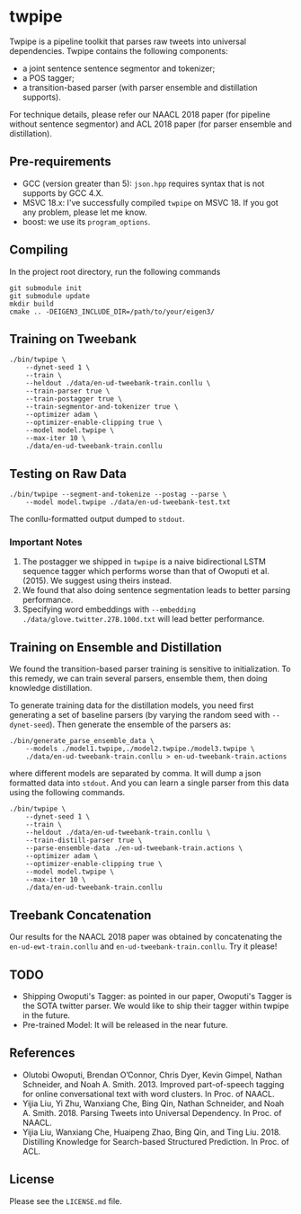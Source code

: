twpipe
======

Twpipe is a pipeline toolkit that parses raw tweets into universal
dependencies. Twpipe contains the following components:
* a joint sentence sentence segmentor and tokenizer;
* a POS tagger;
* a transition-based parser (with parser ensemble and distillation supports).

For technique details, please refer our NAACL 2018 paper
(for pipeline without sentence segmentor) and ACL 2018 paper
(for parser ensemble and distillation).

## Pre-requirements

* GCC (version greater than 5): `json.hpp` requires syntax that is not
supports by GCC 4.X.
* MSVC 18.x: I've successfully compiled `twpipe` on MSVC 18. If you got
any problem, please let me know.
* boost: we use its `program_options`.

## Compiling

In the project root directory, run the following commands

```
git submodule init
git submodule update
mkdir build
cmake .. -DEIGEN3_INCLUDE_DIR=/path/to/your/eigen3/
```

## Training on Tweebank

```
./bin/twpipe \
    --dynet-seed 1 \
    --train \
    --heldout ./data/en-ud-tweebank-train.conllu \
    --train-parser true \
    --train-postagger true \
    --train-segmentor-and-tokenizer true \
    --optimizer adam \
    --optimizer-enable-clipping true \
    --model model.twpipe \
    --max-iter 10 \
    ./data/en-ud-tweebank-train.conllu
```

## Testing on Raw Data

```
./bin/twpipe --segment-and-tokenize --postag --parse \
    --model model.twpipe ./data/en-ud-tweebank-test.txt
```

The conllu-formatted output dumped to `stdout`.

### Important Notes

1. The postagger we shipped in `twpipe` is a naive bidirectional
 LSTM sequence tagger which performs worse than that of
 Owoputi et al. (2015). We suggest using theirs instead.
2. We found that also doing sentence segmentation leads to
 better parsing performance.
3. Specifying word embeddings with `--embedding ./data/glove.twitter.27B.100d.txt`
 will lead better performance.


## Training on Ensemble and Distillation

We found the transition-based parser training is sensitive to initialization.
To this remedy, we can train several parsers, ensemble them, then doing
knowledge distillation.

To generate training data for the distillation models, you
need first generating a set of baseline parsers (by varying
the random seed with `--dynet-seed`). Then generate the ensemble
of the parsers as:

```
./bin/generate_parse_ensemble_data \
    --models ./model1.twpipe,./model2.twpipe./model3.twpipe \
    ./data/en-ud-tweebank-train.conllu > en-ud-tweebank-train.actions
```
where different models are separated by comma.
It will dump a json formatted data into `stdout`.
And you can learn a single parser from this data using
the following commands.
```
./bin/twpipe \
    --dynet-seed 1 \
    --train \
    --heldout ./data/en-ud-tweebank-train.conllu \
    --train-distill-parser true \
    --parse-ensemble-data ./en-ud-tweebank-train.actions \
    --optimizer adam \
    --optimizer-enable-clipping true \
    --model model.twpipe \
    --max-iter 10 \
    ./data/en-ud-tweebank-train.conllu
```

## Treebank Concatenation

Our results for the NAACL 2018 paper was obtained by concatenating
the `en-ud-ewt-train.conllu` and `en-ud-tweebank-train.conllu`.
Try it please!

## TODO

* Shipping Owoputi's Tagger:
 as pointed in our paper, Owoputi's Tagger is the SOTA twitter parser.
 We would like to ship their tagger within twpipe in the future.
* Pre-trained Model:
 It will be released in the near future.


## References

* Olutobi Owoputi, Brendan O’Connor, Chris Dyer, Kevin Gimpel, Nathan Schneider, and Noah A. Smith. 2013. Improved part-of-speech tagging for online conversational text with word clusters. In Proc. of NAACL.
* Yijia Liu, Yi Zhu, Wanxiang Che, Bing Qin, Nathan Schneider, and Noah A. Smith. 2018. Parsing Tweets into Universal Dependency. In Proc. of NAACL.
* Yijia Liu, Wanxiang Che, Huaipeng Zhao, Bing Qin, and Ting Liu. 2018. Distilling Knowledge for Search-based Structured Prediction. In Proc. of ACL.
## License

Please see the `LICENSE.md` file.
